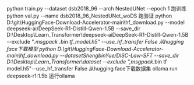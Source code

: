 python train.py --dataset dsb2018_96 --arch NestedUNet --epoch 1
跑训练
python val.py --name dsb2018_96_NestedUNet_woDS
跑验证
python D:\git\HuggingFace-Download-Accelerator-main\hf_download.py --model deepseek-ai/DeepSeek-R1-Distill-Qwen-1.5B --save_dir D:\Desktop\Learn_Transformer\deepseek-aiDeepSeek-R1-Distill-Qwen-1.5B --exclude "*.msgpack *.bin tf_model.h5"  --use_hf_transfer False
从hugging face下载模型
python D:\git\HuggingFace-Download-Accelerator-main\hf_download.py --datasetShengbinYue/DlSC-Law-SFT --save_dir D:\Desktop\Learn_Transformer\dataset --exclude "*,msgpack*.bin tf model.h5"--use_hf_transfer False
从hugging face下载数据集
ollama run deepseek-r1:1.5b
运行ollama

